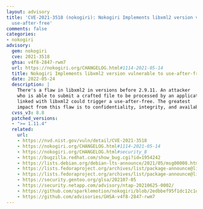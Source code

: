 ```yaml
---
layout: advisory
title: 'CVE-2021-3518 (nokogiri): Nokogiri Implements libxml2 version vulnerable to
  use-after-free'
comments: false
categories:
- nokogiri
advisory:
  gem: nokogiri
  cve: 2021-3518
  ghsa: v4f8-2847-rwm7
  url: https://nokogiri.org/CHANGELOG.html#1114-2021-05-14
  title: Nokogiri Implements libxml2 version vulnerable to use-after-free
  date: 2022-05-24
  description: |
    There's a flaw in libxml2 in versions before 2.9.11. An attacker
    who is able to submit a crafted file to be processed by an application
    linked with libxml2 could trigger a use-after-free. The greatest
    impact from this flaw is to confidentiality, integrity, and availability.
  cvss_v3: 8.8
  patched_versions:
  - ">= 1.11.4"
  related:
    url:
    - https://nvd.nist.gov/vuln/detail/CVE-2021-3518
    - https://nokogiri.org/CHANGELOG.html#1114-2021-05-14
    - https://nokogiri.org/CHANGELOG.html#security_8
    - https://bugzilla.redhat.com/show_bug.cgi?id=1954242
    - https://lists.debian.org/debian-lts-announce/2021/05/msg00008.html
    - https://lists.fedoraproject.org/archives/list/package-announce@lists.fedoraproject.org/message/BZOMV5J4PMZAORVT64BKLV6YIZAFDGX6/
    - https://lists.fedoraproject.org/archives/list/package-announce@lists.fedoraproject.org/message/QVM4UJ3376I6ZVOYMHBNX4GY3NIV52WV/
    - https://security.gentoo.org/glsa/202107-05
    - https://security.netapp.com/advisory/ntap-20210625-0002/
    - https://github.com/sparklemotion/nokogiri/blob/2edbbef95f1dc12c1ddc5ebda71b9159026245fe/CHANGELOG.md?plain=1#L722
    - https://github.com/advisories/GHSA-v4f8-2847-rwm7
---
```

